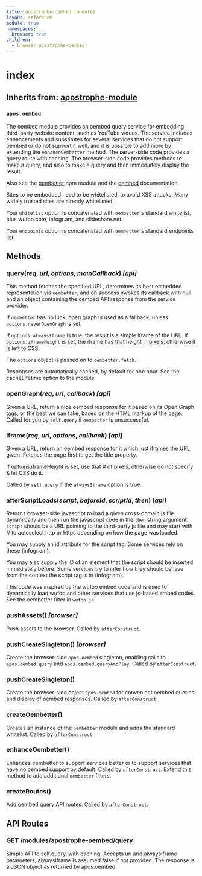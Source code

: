 ```yaml
---
title: apostrophe-oembed (module)
layout: reference
module: true
namespaces:
  browser: true
children:
  - browser-apostrophe-oembed
---
```


# index

## Inherits from: [apostrophe-module](https://github.com/apostrophecms/apostrophe-documentation/tree/e71017392b54a258d8d72811456c862139150a96/modules/apostrophe-module/index.html)

### `apos.oembed`

The oembed module provides an oembed query service for embedding third-party website content, such as YouTube videos. The service includes enhancements and substitutes for several services that do not support oembed or do not support it well, and it is possible to add more by extending the `enhanceOembetter` method. The server-side code provides a query route with caching. The browser-side code provides methods to make a query, and also to make a query and then immediately display the result.

Also see the [oembetter](https://www.npmjs.com/package/oembetter) npm module and the [oembed](http://oembed.com/) documentation.

Sites to be embedded need to be whitelisted, to avoid XSS attacks. Many widely trusted sites are already whitelisted.

Your `whitelist` option is concatenated with `oembetter`'s standard whitelist, plus wufoo.com, infogr.am, and slideshare.net.

Your `endpoints` option is concatenated with `oembetter`'s standard endpoints list.

## Methods

### query\(_req_, _url_, _options_, _mainCallback_\) _\[api\]_

This method fetches the specified URL, determines its best embedded representation via `oembetter`, and on success invokes its callback with null and an object containing the oembed API response from the service provider.

If `oembetter` has no luck, open graph is used as a fallback, unless `options.neverOpenGraph` is set.

If `options.alwaysIframe` is true, the result is a simple iframe of the URL. If `options.iframeHeight` is set, the iframe has that height in pixels, otherwise it is left to CSS.

The `options` object is passed on to `oembetter.fetch`.

Responses are automatically cached, by default for one hour. See the cacheLifetime option to the module.

### openGraph\(_req_, _url_, _callback_\) _\[api\]_

Given a URL, return a nice oembed response for it based on its Open Graph tags, or the best we can fake, based on the HTML markup of the page. Called for you by `self.query` if `oembetter` is unsuccessful.

### iframe\(_req_, _url_, _options_, _callback_\) _\[api\]_

Given a URL, return an oembed response for it which just iframes the URL given. Fetches the page first to get the title property.

If options.iframeHeight is set, use that \# of pixels, otherwise do not specify & let CSS do it.

Called by `self.query` if the `alwaysIframe` option is true.

### afterScriptLoads\(_script_, _beforeId_, _scriptId_, _then_\) _\[api\]_

Returns browser-side javascript to load a given cross-domain js file dynamically and then run the javascript code in the `then` string argument. `script` should be a URL pointing to the third-party js file and may start with // to autoselect http or https depending on how the page was loaded.

You may supply an id attribute for the script tag. Some services rely on these \(infogr.am\).

You may also supply the ID of an element that the script should be inserted immediately before. Some services try to infer how they should behave from the context the script tag is in \(infogr.am\).

This code was inspired by the wufoo embed code and is used to dynamically load wufoo and other services that use js-based embed codes. See the oembetter filter in `wufoo.js`.

### pushAssets\(\) _\[browser\]_

Push assets to the browser. Called by `afterConstruct`.

### pushCreateSingleton\(\) _\[browser\]_

Create the browser-side `apos.oembed` singleton, enabling calls to `apos.oembed.query` and `apos.oembed.queryAndPlay`. Called by `afterConstruct`.

### pushCreateSingleton\(\)

Create the browser-side object `apos.oembed` for convenient oembed queries and display of oembed responses. Called by `afterConstruct`.

### createOembetter\(\)

Creates an instance of the `oembetter` module and adds the standard whitelist. Called by `afterConstruct`.

### enhanceOembetter\(\)

Enhances oembetter to support services better or to support services that have no oembed support by default. Called by `afterConstruct`. Extend this method to add additional `oembetter` filters.

### createRoutes\(\)

Add oembed query API routes. Called by `afterConstruct`.

## API Routes

### GET /modules/apostrophe-oembed/query

Simple API to self.query, with caching. Accepts url and alwaysIframe parameters; alwaysIframe is assumed false if not provided. The response is a JSON object as returned by apos.oembed.

